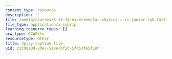 ```yaml
---
content_type: resource
description: ''
file: /media/courses/8-13-14-experimental-physics-i-ii-junior-lab-fall-2016-spring-2017/c1cd0a0d2de75a8ebf2c5fdb3fe5f387_bHTpiafiYsY.vtt
file_type: application/x-subrip
learning_resource_types: []
ocw_type: OCWFile
resourcetype: Other
title: 3play caption file
uid: c1cd0a0d-2de7-5a8e-bf2c-5fdb3fe5f387
---
```

